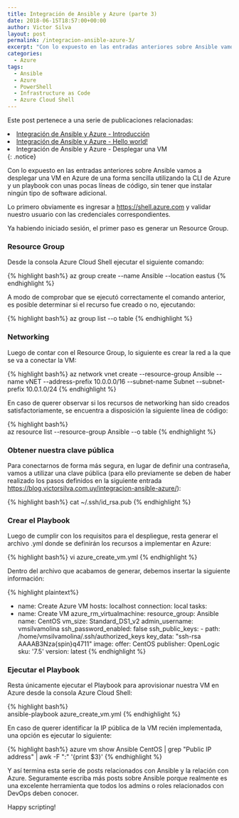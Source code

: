 ```yaml
---
title: Integración de Ansible y Azure (parte 3)
date: 2018-06-15T18:57:00+00:00
author: Victor Silva
layout: post
permalink: /integracion-ansible-azure-3/
excerpt: "Con lo expuesto en las entradas anteriores sobre Ansible vamos a desplegar una VM en Azure de una forma sencilla utilizando la CLI de Azure y un playbook con unas pocas líneas de código, sin tener que instalar ningún tipo de software adicional."
categories:
  - Azure
tags:
  - Ansible
  - Azure
  - PowerShell
  - Infrastructure as Code
  - Azure Cloud Shell
---
```


<div>
<p>Este post pertenece a una serie de publicaciones relacionadas:</p>
<li><a href="https://blog.victorsilva.com.uy/integracion-ansible-azure/">Integración de Ansible y Azure - Introducción</a></li>
<li><a href="https://blog.victorsilva.com.uy/integracion-ansible-azure-2/">Integración de Ansible y Azure - Hello world!</a></li>
<li>Integración de Ansible y Azure - Desplegar una VM</li>
</div>{: .notice}

Con lo expuesto en las entradas anteriores sobre Ansible vamos a desplegar una VM en Azure de una forma sencilla utilizando la CLI de Azure y un playbook con unas pocas líneas de código, sin tener que instalar ningún tipo de software adicional.

Lo primero obviamente es ingresar a https://shell.azure.com y validar nuestro usuario con las credenciales correspondientes.

Ya habiendo iniciado sesión, el primer paso es generar un Resource Group.

### Resource Group

Desde la consola Azure Cloud Shell ejecutar el siguiente comando:

{% highlight bash%}
  az group create --name Ansible --location eastus
{% endhighlight %}

A modo de comprobar que se ejecutó correctamente el comando anterior, es posible determinar si el recurso fue creado o no, ejecutando:

{% highlight bash%}
  az group list --o table
{% endhighlight %}

### Networking

Luego de contar con el Resource Group, lo siguiente es crear la red a la que se va a conectar la VM:

{% highlight bash%}
  az network vnet create --resource-group Ansible --name vNET --address-prefix 10.0.0.0/16 --subnet-name Subnet --subnet-prefix 10.0.1.0/24
{% endhighlight %}

En caso de querer observar si los recursos de networking han sido creados satisfactoriamente, se encuentra a disposición la siguiente línea de código:

{% highlight bash%}    
  az resource list --resource-group Ansible --o table
{% endhighlight %}

### Obtener nuestra clave pública

Para conectarnos de forma más segura, en lugar de definir una contraseña, vamos a utilizar una clave pública (para ello previamente se deben de haber realizado los pasos definidos en la siguiente entrada https://blog.victorsilva.com.uy/integracion-ansible-azure/):

{% highlight bash%}
  cat ~/.ssh/id_rsa.pub
{% endhighlight %}

### Crear el Playbook

Luego de cumplir con los requisitos para el despliegue, resta generar el archivo .yml donde se definirán los recursos a implementar en Azure:

{% highlight bash%}
  vi azure_create_vm.yml
{% endhighlight %}

Dentro del archivo que acabamos de generar, debemos insertar la siguiente información:

{% highlight plaintext%}    
  - name: Create Azure VM
  hosts: localhost
  connection: local
  tasks:
  - name: Create VM
      azure_rm_virtualmachine:
      resource_group: Ansible
      name: CentOS
      vm_size: Standard_DS1_v2
      admin_username: vmsilvamolina
      ssh_password_enabled: false
      ssh_public_keys: 
          - path: /home/vmsilvamolina/.ssh/authorized_keys
          key_data: "ssh-rsa AAAAB3Nza{spin}q4711"
      image:
          offer: CentOS
          publisher: OpenLogic
          sku: '7.5'
          version: latest
{% endhighlight %}

### Ejecutar el Playbook

Resta únicamente ejecutar el Playbook para aprovisionar nuestra VM en Azure desde la consola Azure Cloud Shell:

{% highlight bash%}    
  ansible-playbook azure_create_vm.yml
{% endhighlight %}

En caso de querer identificar la IP pública de la VM recién implementada, una opción es ejecutar lo siguiente:

{% highlight bash%}
  azure vm show Ansible CentOS | grep "Public IP address" | awk -F ":" '{print $3}'
{% endhighlight %}

Y así termina esta serie de posts relacionados con Ansible y la relación con Azure. Seguramente escriba más posts sobre Ansible porque realmente es una excelente herramienta que todos los admins o roles relacionados con DevOps deben conocer.

Happy scripting!